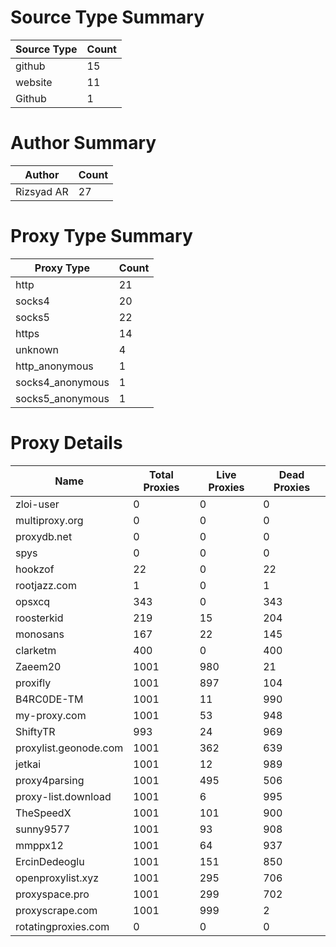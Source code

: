 # Source Type Summary

| Source Type | Count |
|-------------|-------|
| github | 15 |
| website | 11 |
| Github | 1 |


# Author Summary

| Author | Count |
|--------|-------|
| Rizsyad AR | 27 |


# Proxy Type Summary

| Proxy Type | Count |
|------------|-------|
| http | 21 |
| socks4 | 20 |
| socks5 | 22 |
| https | 14 |
| unknown | 4 |
| http_anonymous | 1 |
| socks4_anonymous | 1 |
| socks5_anonymous | 1 |


# Proxy Details

| Name | Total Proxies | Live Proxies | Dead Proxies |
|------|---------------|--------------|---------------|
| zloi-user | 0 | 0 | 0 |
| multiproxy.org | 0 | 0 | 0 |
| proxydb.net | 0 | 0 | 0 |
| spys | 0 | 0 | 0 |
| hookzof | 22 | 0 | 22 |
| rootjazz.com | 1 | 0 | 1 |
| opsxcq | 343 | 0 | 343 |
| roosterkid | 219 | 15 | 204 |
| monosans | 167 | 22 | 145 |
| clarketm | 400 | 0 | 400 |
| Zaeem20 | 1001 | 980 | 21 |
| proxifly | 1001 | 897 | 104 |
| B4RC0DE-TM | 1001 | 11 | 990 |
| my-proxy.com | 1001 | 53 | 948 |
| ShiftyTR | 993 | 24 | 969 |
| proxylist.geonode.com | 1001 | 362 | 639 |
| jetkai | 1001 | 12 | 989 |
| proxy4parsing | 1001 | 495 | 506 |
| proxy-list.download | 1001 | 6 | 995 |
| TheSpeedX | 1001 | 101 | 900 |
| sunny9577 | 1001 | 93 | 908 |
| mmppx12 | 1001 | 64 | 937 |
| ErcinDedeoglu | 1001 | 151 | 850 |
| openproxylist.xyz | 1001 | 295 | 706 |
| proxyspace.pro | 1001 | 299 | 702 |
| proxyscrape.com | 1001 | 999 | 2 |
| rotatingproxies.com | 0 | 0 | 0 |
